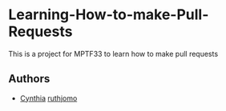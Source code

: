 # Learning-How-to-make-Pull-Requests
This is a project for MPTF33 to learn how to make pull requests

## Authors

- [Cynthia](https://github.com/kasambuli)
   [ruthjomo](https://github.com/ruthjomo)
